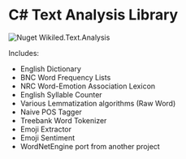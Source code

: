 # C# Text Analysis Library

![Nuget Wikiled.Text.Analysis](https://img.shields.io/nuget/v/Wikiled.Text.Analysis.svg)

Includes:

* English Dictionary 
* BNC Word Frequency Lists
* NRC Word-Emotion Association Lexicon 
* English Syllable Counter
* Various Lemmatization algorithms (Raw Word)
* Naive POS Tagger
* Treebank Word Tokenizer
* Emoji Extractor
* Emoji Sentiment
* WordNetEngine port from another project